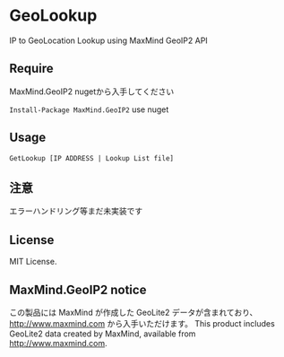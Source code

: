 # GeoLookup
IP to GeoLocation Lookup using MaxMind GeoIP2 API

## Require
MaxMind.GeoIP2 nugetから入手してください

`Install-Package MaxMind.GeoIP2` use nuget

## Usage 
`GetLookup [IP ADDRESS | Lookup List file]`

## 注意
エラーハンドリング等まだ未実装です

## License
MIT License.

## MaxMind.GeoIP2 notice
この製品には MaxMind が作成した GeoLite2 データが含まれており、http://www.maxmind.com から入手いただけます。
This product includes GeoLite2 data created by MaxMind, available from <a href="http://www.maxmind.com">http://www.maxmind.com</a>.
 
